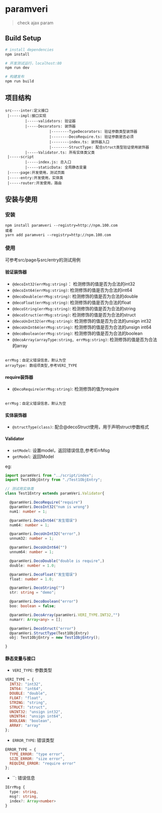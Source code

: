 # paramveri

> check ajax param

## Build Setup

``` bash
# install dependencies
npm install

# 开发测试运行，localhost:80
npm run dev

# 构建发布
npm run build
```


## 项目结构
```
src----inter:定义接口
 |-----impl:接口实现
         |-----validators: 验证器
         |-----Decorators: 装饰器
                    |--------TypeDecorators: 验证参数类型装饰器
                    |--------DecoRequire.ts: 验证参数是否必须
                    |--------index.ts: 装饰器入口
                    |--------StructType: 配合struct类型验证使用装饰器
         |-----Validator.ts: 所有实体类父类
 |-----script
         |-----index.js: 总入口
         |-----staticData: 全局静态变量
 |-----page:开发使用，测试页面
 |-----entry:开发使用，实体类
 |-----router:开发使用，路由
```

## 安装与使用
### 安装
```
npm install paramveri --registry=http://npm.100.com
或者
yarn add paramveri --registry=http://npm.100.com
```
### 使用
可参考src/page与src/entry的测试用例

#### 验证装饰器
+ `@decoInt32(errMsg:string)`： 检测修饰的值是否为合法的int32
+ `@decoInt64(errMsg:string)`:  检测修饰的值是否为合法的int64
+ `@decoDouble(errMsg:string)`:  检测修饰的值是否为合法的double
+ `@decoFloat(errMsg:string)`:  检测修饰的值是否为合法的float
+ `@decoString(errMsg:string)`:  检测修饰的值是否为合法的string
+ `@decoStruct(errMsg:string)`:  检测修饰的值是否为合法的struct
+ `@decoUnInt32(errMsg:string)`:  检测修饰的值是否为合法的unsign int32
+ `@decoUnInt64(errMsg:string)`:  检测修饰的值是否为合法的unsign int64
+ `@decoBoolean(errMsg:string)`:  检测修饰的值是否为合法的boolean
+ `@decoArray(arrayType:string, errMsg:string)`:  检测修饰的值是否为合法的array

```

errMsg：自定义错误信息，默认为空
arrayType: 数组项类型,参考VERI_TYPE

```

#### require装饰器
+ `@DecoRequire(errMsg:string)`: 检测修饰的值为require

```

errMsg：自定义错误信息，默认为空

```

#### 实体装饰器
+ `@structType(class)`: 配合@decoStruct使用，用于声明struct参数格式

#### Validator
+ `setModel`: 设置model，返回错误信息,参考IErrMsg
+ `getModel`: 返回Model

eg:
```ts
import paramVeri from "../script/index";
import Test1ObjEntry from "./Test1ObjEntry";

// 测试用实体类
class Test1Entry extends paramVeri.Validator{

  @paramVeri.DecoRequire("require")
  @paramVeri.DecoInt32("num is wrong")
  num1: number = 1;

  @paramVeri.DecoInt64("发生错误")
  num64: number = 1;

  @paramVeri.DecoUnInt32("error",)
  unnum32: number = 1;

  @paramVeri.DecoUnInt64("")
  unnum64: number = 1;

  @paramVeri.DecoDouble("double is require",)
  double: number = 1.0;

  @paramVeri.DecoFloat("发生错误")
  float: number = 1.0;

  @paramVeri.DecoString("")
  str: string = "demo";

  @paramVeri.DecoBoolean("error")
  boo: boolean = false;

  @paramVeri.DecoArray(paramVeri.VERI_TYPE.INT32,"")
  numarr: Array<any> = [];

  @paramVeri.DecoStruct("error")
  @paramVeri.StructType(Test1ObjEntry)
  obj: Test1ObjEntry = new Test1ObjEntry();

}
```


#### 静态变量与接口
+ `VERI_TYPE`: 参数类型

```js
VERI_TYPE = {
  INT32: "int32",
  INT64: "int64",
  DOUBLE: "double",
  FLOAT: "float",
  STRING: "string",
  STRUCT: "struct",
  UNINT32: "unsign int32",
  UNINT64: "unsign int64",
  BOOLEAN: "boolean",
  ARRAY: "array"
};
```
+ `ERROR_TYPE`: 错误类型

```js
ERROR_TYPE = {
  TYPE_ERROR: "type error",
  SIZE_ERROR: "size error",
  REQUIRE_ERROR: "require error"
};
```

+ ``: 错误信息

```ts
IErrMsg {
  type: string,
  msg?: string,
  index?: Array<number>
}
```